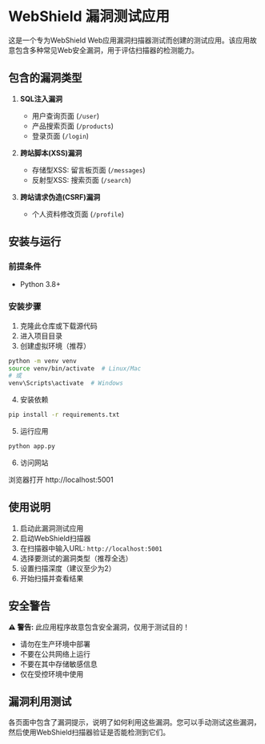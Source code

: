 # WebShield 漏洞测试应用

这是一个专为WebShield Web应用漏洞扫描器测试而创建的测试应用。该应用故意包含多种常见Web安全漏洞，用于评估扫描器的检测能力。

## 包含的漏洞类型

1. **SQL注入漏洞**
   - 用户查询页面 (`/user`)
   - 产品搜索页面 (`/products`)
   - 登录页面 (`/login`)

2. **跨站脚本(XSS)漏洞**
   - 存储型XSS: 留言板页面 (`/messages`)
   - 反射型XSS: 搜索页面 (`/search`)

3. **跨站请求伪造(CSRF)漏洞**
   - 个人资料修改页面 (`/profile`)

## 安装与运行

### 前提条件

- Python 3.8+

### 安装步骤

1. 克隆此仓库或下载源代码
2. 进入项目目录
3. 创建虚拟环境（推荐）

```bash
python -m venv venv
source venv/bin/activate  # Linux/Mac
# 或
venv\Scripts\activate  # Windows
```

4. 安装依赖

```bash
pip install -r requirements.txt
```

5. 运行应用

```bash
python app.py
```

6. 访问网站

浏览器打开 http://localhost:5001

## 使用说明

1. 启动此漏洞测试应用
2. 启动WebShield扫描器
3. 在扫描器中输入URL: `http://localhost:5001`
4. 选择要测试的漏洞类型（推荐全选）
5. 设置扫描深度（建议至少为2）
6. 开始扫描并查看结果

## 安全警告

**⚠️ 警告:** 此应用程序故意包含安全漏洞，仅用于测试目的！

- 请勿在生产环境中部署
- 不要在公共网络上运行
- 不要在其中存储敏感信息
- 仅在受控环境中使用

## 漏洞利用测试

各页面中包含了漏洞提示，说明了如何利用这些漏洞。您可以手动测试这些漏洞，然后使用WebShield扫描器验证是否能检测到它们。 